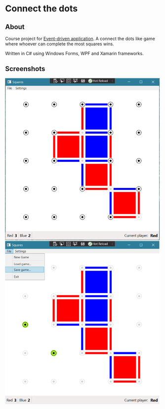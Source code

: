 # Connect the dots

## About
Course project for [Event-driven application](https://mcserep.web.elte.hu/elte/eva).
A connect the dots like game where whoever can complete the most squares wins.

Written in C# using Windows Forms, WPF and Xamarin frameworks.

## Screenshots
<p float="left">
<img src="./screenshots/playing_1.png"  alt="Game playing"  width="500px"/>
<img src="./screenshots/playing_2.png"  alt="Game playing (after selecting item)"  width="500px"/>
</p>
